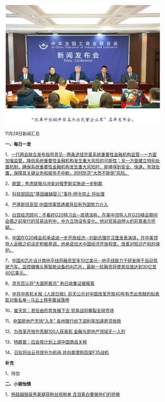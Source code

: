    ![11_01](.\11_28.jpg)

11月28日新闻汇总

**一、每日一发**

1、[一行两会联合发布指导意见--两条途径完善系统重要性金融机构监管--一方面加强监管，降低系统重要性金融机构发生重大风险的可能性；另一方面建立特别处置机制，确保系统重要性金融机构发生重大风险时，能够得到安全、快速、有效处置，保障其关键业务和服务不中断，同时防范“大而不能倒”风险。](http://paper.people.com.cn/rmrb/html/2018-11/28/nw.D110000renmrb_20181128_1-13.htm)

2、[欧盟：考虑就俄乌冲突对俄罗斯实施进一步制裁](https://news.163.com/18/1128/01/E1LN9JAQ0001899N.html)

3、[科技部回应"基因编辑婴儿"事件:明令禁止 将处理](https://news.163.com/18/1127/19/E1L358N70001899O.html)

4、[巴基斯坦高官:中国领事馆遇袭背后有外国势力介入](https://news.163.com/18/1127/15/E1KLSPPJ0001875O.html)

5、[白宫经济顾问：不看好G20特习会--库德洛称，在美中领导人在G20峰会期间会晤之前举行的贸易谈判中，中方立场没有变化。他对贸易战停火的前景表示怀疑。](http://www.ftchinese.com/premium/001080419?exclusive)

6、[中国在G20峰会前承诺进一步开放经济--刘副总理在汉堡发表演讲，在中美领导人会晤之前设定积极基调。他承诺加大中国经济开放程度，改善对知识产权的保护。](http://www.ftchinese.com/story/001080416)

7、[中国AI芯片设计商地平线将融资至多10亿美元--地平线致力于研发用于自动驾驶汽车、监控摄像头等智能设备的AI芯片，最新一轮融资将使其估值达到30亿至40亿美元。](http://www.ftchinese.com/story/001080406)

8、[京东否认将“大面积裁员” 称已收集证据报案](https://www.zaobao.com/finance/china/story20181128-911423)

9、[中共中央机关报《人民日报》前天公示对中国改革开放40年有杰出贡献的拟表彰对象名单--马云上榜李嘉诚落榜](https://www.zaobao.com/finance/china/story20181128-911422)

10、[崔天凯：若任由形势发展下去 贸易战将撕裂全球市场](https://www.zaobao.com/finance/china/story20181128-911424)

11、[中国房地产市场“入冬” 各地银行纷下调利率加速房贷放款](https://www.zaobao.com/finance/china/story20181127-911125)

12、[为改革开放作贡献100人获表彰 金融与房地产领域无一入列](https://www.zaobao.com/finance/china/story20181127-911133)

13、[特朗普：应会按计划上调中国商品关税](https://www.zaobao.com/news/world/story20181128-911354)

14、[日拟将出云号提升为航母 并向美增购百架F35战机](https://www.zaobao.com/news/world/story20181128-911356)



**补充**

1、待加



**二、小娱怡情**

1、[杨超越银装秀美腿获粉丝祝脱单 含泪表白要做他们的骄傲](http://tv.67.com/dsph/2018/11/26/933723.html)